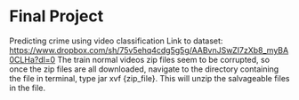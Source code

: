 # Final Project
Predicting crime using video classification
Link to dataset: https://www.dropbox.com/sh/75v5ehq4cdg5g5g/AABvnJSwZI7zXb8_myBA0CLHa?dl=0 <be>
The train normal videos zip files seem to be corrupted, so once the zip files are all downloaded, navigate to the directory containing the file in terminal, type jar xvf {zip_file}. This will unzip the salvageable files in the file.
